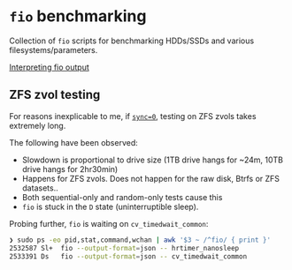 # `fio` benchmarking

Collection of `fio` scripts for benchmarking HDDs/SSDs and various filesystems/parameters.

[Interpreting fio output]

## ZFS zvol testing

For reasons inexplicable to me, if [`sync=0`], testing on ZFS zvols takes extremely long.

The following have been observed:

- Slowdown is proportional to drive size (1TB drive hangs for ~24m, 10TB drive hangs for 2hr30min)
- Happens for ZFS zvols. Does not happen for the raw disk, Btrfs or ZFS datasets..
- Both sequential-only and random-only tests cause this
- `fio` is stuck in the `D` state (uninterruptible sleep).

Probing further, `fio` is waiting on `cv_timedwait_common`:

```sh
❯ sudo ps -eo pid,stat,command,wchan | awk '$3 ~ /^fio/ { print }'
2532587 Sl+  fio --output-format=json -- hrtimer_nanosleep
2533391 Ds   fio --output-format=json -- cv_timedwait_common
```

[`sync=0`]: https://fio.readthedocs.io/en/latest/fio_doc.html#cmdoption-arg-sync
[Interpreting fio output]: https://fio.readthedocs.io/en/latest/fio_doc.html#interpreting-the-output
